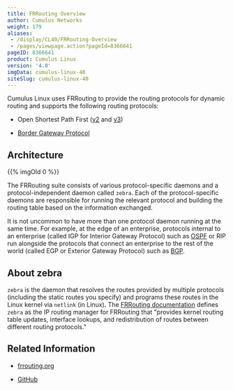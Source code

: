 ```yaml
---
title: FRRouting Overview
author: Cumulus Networks
weight: 179
aliases:
 - /display/CL40/FRRouting-Overview
 - /pages/viewpage.action?pageId=8366641
pageID: 8366641
product: Cumulus Linux
version: '4.0'
imgData: cumulus-linux-40
siteSlug: cumulus-linux-40
---
```

Cumulus Linux uses FRRouting to provide the routing protocols for
dynamic routing and supports the following routing protocols:

  - Open Shortest Path First
    ([v2](/version/cumulus-linux-40/Layer-3/Open-Shortest-Path-First---OSPF)
    and
    [v3](/version/cumulus-linux-40/Layer-3/Open-Shortest-Path-First-v3---OSPFv3))

  - [Border Gateway
    Protocol](/version/cumulus-linux-40/Layer-3/Border-Gateway-Protocol---BGP)

## <span>Architecture</span>

{{% imgOld 0 %}}

The FRRouting suite consists of various protocol-specific daemons and a
protocol-independent daemon called `zebra`. Each of the
protocol-specific daemons are responsible for running the relevant
protocol and building the routing table based on the information
exchanged.

It is not uncommon to have more than one protocol daemon running at the
same time. For example, at the edge of an enterprise, protocols internal
to an enterprise (called IGP for Interior Gateway Protocol) such as
[OSPF](/version/cumulus-linux-40/Layer-3/Open-Shortest-Path-First---OSPF)
or RIP run alongside the protocols that connect an enterprise to the
rest of the world (called EGP or Exterior Gateway Protocol) such as
[BGP](/version/cumulus-linux-40/Layer-3/Border-Gateway-Protocol---BGP).

## <span>About zebra</span>

`zebra` is the daemon that resolves the routes provided by multiple
protocols (including the static routes you specify) and programs these
routes in the Linux kernel via `netlink` (in Linux). The [FRRouting
documentation](https://frrouting.org/user-guide/zebra.html) defines
`zebra` as the IP routing manager for FRRouting that "provides kernel
routing table updates, interface lookups, and redistribution of routes
between different routing protocols."

## <span>Related Information</span>

  - [frrouting.org](https://frrouting.org)

  - [GitHub](https://github.com/FRRouting/frr)

<article id="html-search-results" class="ht-content" style="display: none;">

</article>

<footer id="ht-footer">

</footer>
